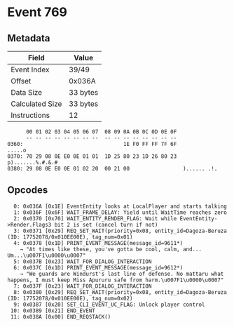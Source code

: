 # Event 769

## Metadata

| Field           | Value    |
|-----------------|----------|
| Event Index     | 39/49    |
| Offset          | 0x036A   |
| Data Size       | 33 bytes |
| Calculated Size | 33 bytes |
| Instructions    | 12       |

```
      00 01 02 03 04 05 06 07  08 09 0A 0B 0C 0D 0E 0F
      -- -- -- -- -- -- -- --  -- -- -- -- -- -- -- --
0360:                                1E F0 FF FF 7F 6F            .....o
0370: 70 29 08 0E E0 0E 01 01  1D 25 80 23 1D 26 80 23  p).......%.#.&.#
0380: 29 08 0E E0 0E 01 02 20  00 21 00                 )...... .!.     
```

## Opcodes

```
  0: 0x036A [0x1E] EventEntity looks at LocalPlayer and starts talking
  1: 0x036F [0x6F] WAIT_FRAME_DELAY: Yield until WaitTime reaches zero
  2: 0x0370 [0x70] WAIT_ENTITY_RENDER_FLAG: Wait while EventEntity->Render.Flags3 bit 2 is set (cancel turn if not)
  3: 0x0371 [0x29] REQ_SET_WAIT(priority=0x08, entity_id=Dagoza-Beruza (ID: 17752078/0x010EE00E), tag_num=0x01)
  4: 0x0378 [0x1D] PRINT_EVENT_MESSAGE(message_id=9611*)
    → "At times like these, you've gotta be cool, calm, and... Um...\u007F1\u0000\u0007"
  5: 0x037B [0x23] WAIT_FOR_DIALOG_INTERACTION
  6: 0x037C [0x1D] PRINT_EVENT_MESSAGE(message_id=9612*)
    → "We guards are Windurst's last line of defense. No mattaru what happens, I must keep Miss Apururu safe from harm.\u007F1\u0000\u0007"
  7: 0x037F [0x23] WAIT_FOR_DIALOG_INTERACTION
  8: 0x0380 [0x29] REQ_SET_WAIT(priority=0x08, entity_id=Dagoza-Beruza (ID: 17752078/0x010EE00E), tag_num=0x02)
  9: 0x0387 [0x20] SET_CLI_EVENT_UC_FLAG: Unlock player control
 10: 0x0389 [0x21] END_EVENT
 11: 0x038A [0x00] END_REQSTACK()
```
